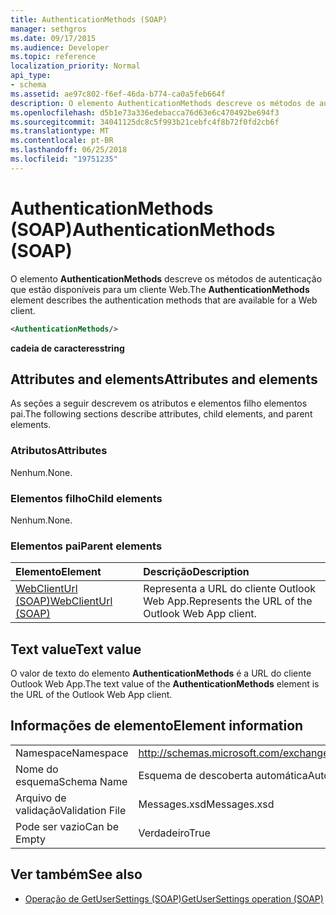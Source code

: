 ```yaml
---
title: AuthenticationMethods (SOAP)
manager: sethgros
ms.date: 09/17/2015
ms.audience: Developer
ms.topic: reference
localization_priority: Normal
api_type:
- schema
ms.assetid: ae97c802-f6ef-46da-b774-ca0a5feb664f
description: O elemento AuthenticationMethods descreve os métodos de autenticação que estão disponíveis para um cliente Web.
ms.openlocfilehash: d5b1e73a336edebacca76d63e6c470492be694f3
ms.sourcegitcommit: 34041125dc8c5f993b21cebfc4f8b72f0fd2cb6f
ms.translationtype: MT
ms.contentlocale: pt-BR
ms.lasthandoff: 06/25/2018
ms.locfileid: "19751235"
---
```

# <a name="authenticationmethods-soap"></a><span data-ttu-id="1746d-103">AuthenticationMethods (SOAP)</span><span class="sxs-lookup"><span data-stu-id="1746d-103">AuthenticationMethods (SOAP)</span></span>

<span data-ttu-id="1746d-104">O elemento **AuthenticationMethods** descreve os métodos de autenticação que estão disponíveis para um cliente Web.</span><span class="sxs-lookup"><span data-stu-id="1746d-104">The **AuthenticationMethods** element describes the authentication methods that are available for a Web client.</span></span> 
  
```XML
<AuthenticationMethods/>
```

 <span data-ttu-id="1746d-105">**cadeia de caracteres**</span><span class="sxs-lookup"><span data-stu-id="1746d-105">**string**</span></span>
## <a name="attributes-and-elements"></a><span data-ttu-id="1746d-106">Attributes and elements</span><span class="sxs-lookup"><span data-stu-id="1746d-106">Attributes and elements</span></span>

<span data-ttu-id="1746d-107">As seções a seguir descrevem os atributos e elementos filho elementos pai.</span><span class="sxs-lookup"><span data-stu-id="1746d-107">The following sections describe attributes, child elements, and parent elements.</span></span>
  
### <a name="attributes"></a><span data-ttu-id="1746d-108">Atributos</span><span class="sxs-lookup"><span data-stu-id="1746d-108">Attributes</span></span>

<span data-ttu-id="1746d-109">Nenhum.</span><span class="sxs-lookup"><span data-stu-id="1746d-109">None.</span></span>
  
### <a name="child-elements"></a><span data-ttu-id="1746d-110">Elementos filho</span><span class="sxs-lookup"><span data-stu-id="1746d-110">Child elements</span></span>

<span data-ttu-id="1746d-111">Nenhum.</span><span class="sxs-lookup"><span data-stu-id="1746d-111">None.</span></span>
  
### <a name="parent-elements"></a><span data-ttu-id="1746d-112">Elementos pai</span><span class="sxs-lookup"><span data-stu-id="1746d-112">Parent elements</span></span>

|<span data-ttu-id="1746d-113">**Elemento**</span><span class="sxs-lookup"><span data-stu-id="1746d-113">**Element**</span></span>|<span data-ttu-id="1746d-114">**Descrição**</span><span class="sxs-lookup"><span data-stu-id="1746d-114">**Description**</span></span>|
|:-----|:-----|
|[<span data-ttu-id="1746d-115">WebClientUrl (SOAP)</span><span class="sxs-lookup"><span data-stu-id="1746d-115">WebClientUrl (SOAP)</span></span>](webclienturl-soap.md) <br/> |<span data-ttu-id="1746d-116">Representa a URL do cliente Outlook Web App.</span><span class="sxs-lookup"><span data-stu-id="1746d-116">Represents the URL of the Outlook Web App client.</span></span>  <br/> |
   
## <a name="text-value"></a><span data-ttu-id="1746d-117">Text value</span><span class="sxs-lookup"><span data-stu-id="1746d-117">Text value</span></span>

<span data-ttu-id="1746d-118">O valor de texto do elemento **AuthenticationMethods** é a URL do cliente Outlook Web App.</span><span class="sxs-lookup"><span data-stu-id="1746d-118">The text value of the **AuthenticationMethods** element is the URL of the Outlook Web App client.</span></span> 
  
## <a name="element-information"></a><span data-ttu-id="1746d-119">Informações de elemento</span><span class="sxs-lookup"><span data-stu-id="1746d-119">Element information</span></span>

|||
|:-----|:-----|
|<span data-ttu-id="1746d-120">Namespace</span><span class="sxs-lookup"><span data-stu-id="1746d-120">Namespace</span></span>  <br/> |http://schemas.microsoft.com/exchange/2010/Autodiscover  <br/> |
|<span data-ttu-id="1746d-121">Nome do esquema</span><span class="sxs-lookup"><span data-stu-id="1746d-121">Schema Name</span></span>  <br/> |<span data-ttu-id="1746d-122">Esquema de descoberta automática</span><span class="sxs-lookup"><span data-stu-id="1746d-122">Autodiscover schema</span></span>  <br/> |
|<span data-ttu-id="1746d-123">Arquivo de validação</span><span class="sxs-lookup"><span data-stu-id="1746d-123">Validation File</span></span>  <br/> |<span data-ttu-id="1746d-124">Messages.xsd</span><span class="sxs-lookup"><span data-stu-id="1746d-124">Messages.xsd</span></span>  <br/> |
|<span data-ttu-id="1746d-125">Pode ser vazio</span><span class="sxs-lookup"><span data-stu-id="1746d-125">Can be Empty</span></span>  <br/> |<span data-ttu-id="1746d-126">Verdadeiro</span><span class="sxs-lookup"><span data-stu-id="1746d-126">True</span></span>  <br/> |
   
## <a name="see-also"></a><span data-ttu-id="1746d-127">Ver também</span><span class="sxs-lookup"><span data-stu-id="1746d-127">See also</span></span>

- [<span data-ttu-id="1746d-128">Operação de GetUserSettings (SOAP)</span><span class="sxs-lookup"><span data-stu-id="1746d-128">GetUserSettings operation (SOAP)</span></span>](getusersettings-operation-soap.md)

